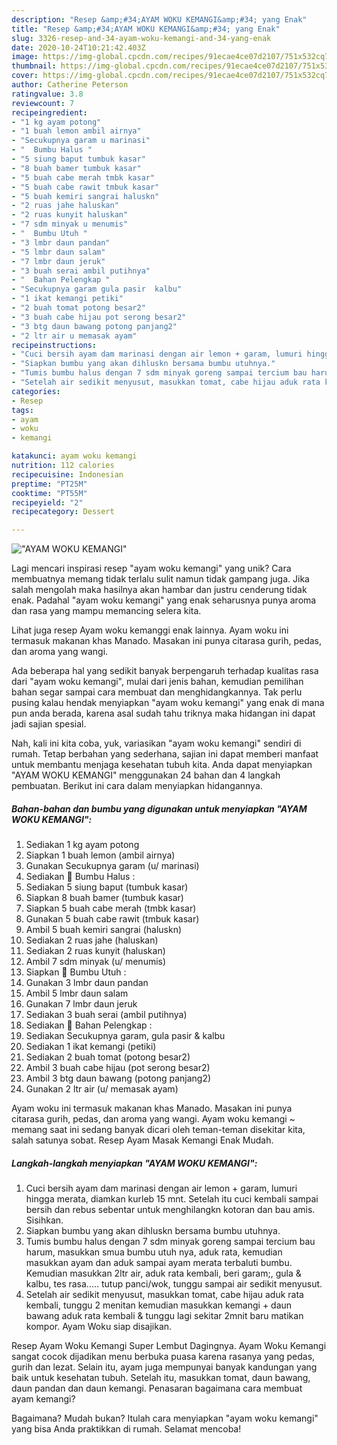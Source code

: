 ```yaml
---
description: "Resep &amp;#34;AYAM WOKU KEMANGI&amp;#34; yang Enak"
title: "Resep &amp;#34;AYAM WOKU KEMANGI&amp;#34; yang Enak"
slug: 3326-resep-and-34-ayam-woku-kemangi-and-34-yang-enak
date: 2020-10-24T10:21:42.403Z
image: https://img-global.cpcdn.com/recipes/91ecae4ce07d2107/751x532cq70/ayam-woku-kemangi-foto-resep-utama.jpg
thumbnail: https://img-global.cpcdn.com/recipes/91ecae4ce07d2107/751x532cq70/ayam-woku-kemangi-foto-resep-utama.jpg
cover: https://img-global.cpcdn.com/recipes/91ecae4ce07d2107/751x532cq70/ayam-woku-kemangi-foto-resep-utama.jpg
author: Catherine Peterson
ratingvalue: 3.8
reviewcount: 7
recipeingredient:
- "1 kg ayam potong"
- "1 buah lemon ambil airnya"
- "Secukupnya garam u marinasi"
- "  Bumbu Halus "
- "5 siung baput tumbuk kasar"
- "8 buah bamer tumbuk kasar"
- "5 buah cabe merah tmbk kasar"
- "5 buah cabe rawit tmbuk kasar"
- "5 buah kemiri sangrai haluskn"
- "2 ruas jahe haluskan"
- "2 ruas kunyit haluskan"
- "7 sdm minyak u menumis"
- "  Bumbu Utuh "
- "3 lmbr daun pandan"
- "5 lmbr daun salam"
- "7 lmbr daun jeruk"
- "3 buah serai ambil putihnya"
- "  Bahan Pelengkap "
- "Secukupnya garam gula pasir  kalbu"
- "1 ikat kemangi petiki"
- "2 buah tomat potong besar2"
- "3 buah cabe hijau pot serong besar2"
- "3 btg daun bawang potong panjang2"
- "2 ltr air u memasak ayam"
recipeinstructions:
- "Cuci bersih ayam dam marinasi dengan air lemon + garam, lumuri hingga merata, diamkan kurleb 15 mnt. Setelah itu cuci kembali sampai bersih dan rebus sebentar untuk menghilangkn kotoran dan bau amis. Sisihkan."
- "Siapkan bumbu yang akan dihluskn bersama bumbu utuhnya."
- "Tumis bumbu halus dengan 7 sdm minyak goreng sampai tercium bau harum, masukkan smua bumbu utuh nya, aduk rata, kemudian masukkan ayam dan aduk sampai ayam merata terbaluti bumbu. Kemudian masukkan 2ltr air, aduk rata kembali, beri garam;, gula &amp; kalbu, tes rasa..... tutup panci/wok, tunggu sampai air sedikit menyusut."
- "Setelah air sedikit menyusut, masukkan tomat, cabe hijau aduk rata kembali, tunggu 2 menitan kemudian masukkan kemangi + daun bawang aduk rata kembali &amp; tunggu lagi sekitar 2mnit baru matikan kompor. Ayam Woku siap disajikan."
categories:
- Resep
tags:
- ayam
- woku
- kemangi

katakunci: ayam woku kemangi 
nutrition: 112 calories
recipecuisine: Indonesian
preptime: "PT25M"
cooktime: "PT55M"
recipeyield: "2"
recipecategory: Dessert

---
```



![&#34;AYAM WOKU KEMANGI&#34;](https://img-global.cpcdn.com/recipes/91ecae4ce07d2107/751x532cq70/ayam-woku-kemangi-foto-resep-utama.jpg)

Lagi mencari inspirasi resep &#34;ayam woku kemangi&#34; yang unik? Cara membuatnya memang tidak terlalu sulit namun tidak gampang juga. Jika salah mengolah maka hasilnya akan hambar dan justru cenderung tidak enak. Padahal &#34;ayam woku kemangi&#34; yang enak seharusnya punya aroma dan rasa yang mampu memancing selera kita.

Lihat juga resep Ayam woku kemanggi enak lainnya. Ayam woku ini termasuk makanan khas Manado. Masakan ini punya citarasa gurih, pedas, dan aroma yang wangi.

Ada beberapa hal yang sedikit banyak berpengaruh terhadap kualitas rasa dari &#34;ayam woku kemangi&#34;, mulai dari jenis bahan, kemudian pemilihan bahan segar sampai cara membuat dan menghidangkannya. Tak perlu pusing kalau hendak menyiapkan &#34;ayam woku kemangi&#34; yang enak di mana pun anda berada, karena asal sudah tahu triknya maka hidangan ini dapat jadi sajian spesial.


Nah, kali ini kita coba, yuk, variasikan &#34;ayam woku kemangi&#34; sendiri di rumah. Tetap berbahan yang sederhana, sajian ini dapat memberi manfaat untuk membantu menjaga kesehatan tubuh kita. Anda dapat menyiapkan &#34;AYAM WOKU KEMANGI&#34; menggunakan 24 bahan dan 4 langkah pembuatan. Berikut ini cara dalam menyiapkan hidangannya.

<!--inarticleads1-->

##### Bahan-bahan dan bumbu yang digunakan untuk menyiapkan &#34;AYAM WOKU KEMANGI&#34;:

1. Sediakan 1 kg ayam potong
1. Siapkan 1 buah lemon (ambil airnya)
1. Gunakan Secukupnya garam (u/ marinasi)
1. Sediakan  🦁 Bumbu Halus :
1. Sediakan 5 siung baput (tumbuk kasar)
1. Siapkan 8 buah bamer (tumbuk kasar)
1. Siapkan 5 buah cabe merah (tmbk kasar)
1. Gunakan 5 buah cabe rawit (tmbuk kasar)
1. Ambil 5 buah kemiri sangrai (haluskn)
1. Sediakan 2 ruas jahe (haluskan)
1. Sediakan 2 ruas kunyit (haluskan)
1. Ambil 7 sdm minyak (u/ menumis)
1. Siapkan  🦁 Bumbu Utuh :
1. Gunakan 3 lmbr daun pandan
1. Ambil 5 lmbr daun salam
1. Gunakan 7 lmbr daun jeruk
1. Sediakan 3 buah serai (ambil putihnya)
1. Sediakan  🦁 Bahan Pelengkap :
1. Sediakan Secukupnya garam, gula pasir &amp; kalbu
1. Sediakan 1 ikat kemangi (petiki)
1. Sediakan 2 buah tomat (potong besar2)
1. Ambil 3 buah cabe hijau (pot serong besar2)
1. Ambil 3 btg daun bawang (potong panjang2)
1. Gunakan 2 ltr air (u/ memasak ayam)


Ayam woku ini termasuk makanan khas Manado. Masakan ini punya citarasa gurih, pedas, dan aroma yang wangi. Ayam woku kemangi ~ memang saat ini sedang banyak dicari oleh teman-teman disekitar kita, salah satunya sobat. Resep Ayam Masak Kemangi Enak Mudah. 

<!--inarticleads2-->

##### Langkah-langkah menyiapkan &#34;AYAM WOKU KEMANGI&#34;:

1. Cuci bersih ayam dam marinasi dengan air lemon + garam, lumuri hingga merata, diamkan kurleb 15 mnt. Setelah itu cuci kembali sampai bersih dan rebus sebentar untuk menghilangkn kotoran dan bau amis. Sisihkan.
1. Siapkan bumbu yang akan dihluskn bersama bumbu utuhnya.
1. Tumis bumbu halus dengan 7 sdm minyak goreng sampai tercium bau harum, masukkan smua bumbu utuh nya, aduk rata, kemudian masukkan ayam dan aduk sampai ayam merata terbaluti bumbu. Kemudian masukkan 2ltr air, aduk rata kembali, beri garam;, gula &amp; kalbu, tes rasa..... tutup panci/wok, tunggu sampai air sedikit menyusut.
1. Setelah air sedikit menyusut, masukkan tomat, cabe hijau aduk rata kembali, tunggu 2 menitan kemudian masukkan kemangi + daun bawang aduk rata kembali &amp; tunggu lagi sekitar 2mnit baru matikan kompor. Ayam Woku siap disajikan.


Resep Ayam Woku Kemangi Super Lembut Dagingnya. Ayam Woku Kemangi sangat cocok dijadikan menu berbuka puasa karena rasanya yang pedas, gurih dan lezat. Selain itu, ayam juga mempunyai banyak kandungan yang baik untuk kesehatan tubuh. Setelah itu, masukkan tomat, daun bawang, daun pandan dan daun kemangi. Penasaran bagaimana cara membuat ayam kemangi? 

Bagaimana? Mudah bukan? Itulah cara menyiapkan &#34;ayam woku kemangi&#34; yang bisa Anda praktikkan di rumah. Selamat mencoba!

